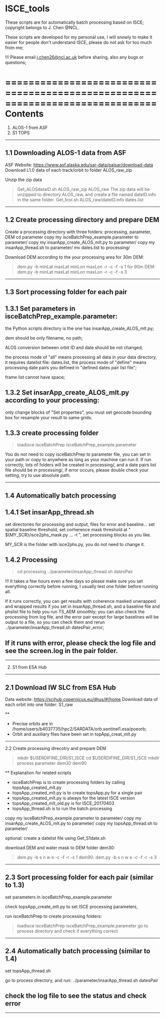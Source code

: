 # ISCE_tools
These scripts are for automatically batch processing based on ISCE;
copyright belongs to J. Chen @NCL.

These scripts are developed for my personal use, I will snowly to make it
easier for people don't understand ISCE, please do not ask for too much
from me;
 
!!! Please email j.chen26@ncl.ac.uk before sharing, also any bugs or questions;


==============================================================================
Contents
==============================================================================

1. ALOS-1 from ASF
2. S1 TOPS


---------------------------------------------------------------------------
1.1 Downloading ALOS-1 data from ASF
---------------------------------------------------------------------------
ASF Website: https://www.asf.alaska.edu/sar-data/palsar/download-data
Download L1.0 data of each track/orbit to folder ALOS_raw_zip

Unzip the zip data 
> Get_ALOSdataID.sh ALOS_raw_zip ALOS_raw
The zip data will be unzipped to directory ALOS_raw, and create a file named dateID.info in the same folder.
> Get_1col.sh ALOS_raw/dateID.info dates.list

---------------------------------------------------------------------------
1.2 Create processing directory and prepare DEM
---------------------------------------------------------------------------
Create a processing directory with three folders: processing, parameter, DEM
cd parameter
copy my isceBatchPrep_example.parameter to parameter/
copy my insarApp_create_ALOS_mlt.py to parameter/
copy my insarApp_thread.sh to parameter/
mv dates.list to processing/

Download DEM according to the your processing area
for 30m DEM:
> dem.py -b minLat maxLat minLon maxLon -r -c -f -s 1
for 90m DEM:
> dem.py -b minLat maxLat minLon maxLon -r -c -f -s 3

---------------------------------------------------------------------------
1.3 Sort processing folder for each pair
---------------------------------------------------------------------------
1.3.1 Set parameters in isceBatchPrep_example.parameter:
---------------------------------------------------------------------------

the Python scripts directory is the one has insarApp_create_ALOS_mlt.py;

dem should be only filename, no path;

ALOS conversion between orbit ID and date should be not changed;

the process mode of "all" means processing all data in your data directory, it requires datelist file: dates.list,
the process mode of "define" means processing date pairs you defined in "defined dates pair list file";

frame list cannot have space;

1.3.2 Set insarApp_create_ALOS_mlt.py according to your processing:
---------------------------------------------------------------------------
only change blocks of "Set properties",
you must set geocode bounding box for resample your result to same grids.

1.3.3 create processing folder
---------------------------------------------------------------------------
> loadisce
> isceBatchPrep isceBatchPrep_example.parameter

You do not need to copy isceBatchPrep to parameter file, you can set in your path or copy to anywhere as long as your machine can run it.
If run correctly, lots of folders will be created in processing/, and a date pairs list file should be in processing/,
if error occurs, please double check your setting, try to use absolute path.

---------------------------------------------------------------------------
1.4 Automatically batch processing
---------------------------------------------------------------------------
1.4.1 Set insarApp_thread.sh
---------------------------------------------------------------------------
set directories for processing and output, files for error and baseline...
set spatial baseline threshold,
set corherence mask threshold at " ${MY_SCR}/isce2phs_mask.py ... -t ",
set processing blocks as you like.

MY_SCR is the folder with isce2phs.py, you do not need to change it.

1.4.2 Processing
---------------------------------------------------------------------------
> cd processing
> ../parameter/insarApp_thread.sh datesPair

!!! It takes a few hours even a few days so please make sure you set everything correctly before running, I usually test one folder before running all.

If it runs correctly, you can get results with coherence masked unwrapped and wrapped results if you set in insarApp_thread.sh, and a baseline file and phslist file to help you run TS_AEM smoothly; 
you can also check the processing from log file, and the error pair except for large baselines will be output to a file, so you can check them and rerun ../parameter/insarApp_thread.sh datesPair_error;

If it runs with error, please check the log file and see the screen.log in the pair folder.
---------------------------------------------------------------------------
---------------------------------------------------------------------------



2. S1 from ESA Hub
---------------------------------------------------------------------------
2.1 Download IW SLC from ESA Hub
---------------------------------------------------------------------------
Data website: https://scihub.copernicus.eu/dhus/#/home
Download data of each orbit into one folder: S1_raw

**
* Precise orbits are in /home/users/b4037735/hpc2/SARDATA/orb.sentinel1.esa/poeorb;
* Orbit and auxiliary files have been set in topApp_creat_mlt.py
---------------------------------------------------------------------------
2.2 Create processing direcotry and prepare DEM
> mkdir $USERDIFINE_DIR/S1_ISCE
> cd $USERDIFINE_DIR/S1_ISCE
> mkdir process parameter dem30 dem90

** Explanation for related scripts
* isceBatchPrep is to create processing folders by calling topsApp_created_mlt.py
* topsApp_created_mlt.py is to create topsApp.py for a single pair
* topsApp_created_mlt.py is always for the latest ISCE version
* topsApp_created_mlt_old.py is for ISCE_20170403
* topsApp_thread.sh is to run the batch processing

copy my isceBatchPrep_example.parameter to parameter/
copy my insarApp_create_ALOS_mlt.py to parameter/
copy my topsApp_thread.sh to parameter/

optional: create a datelist file using Get_S1date.sh

download DEM and water mask to DEM folder
dem30:
> dem.py -b s n w e -c -f -r -s 1
dem90:
> dem.py -b s n w e -c -f -r -s 3

---------------------------------------------------------------------------
2.3 Sort processing folder for each pair (similar to 1.3)
---------------------------------------------------------------------------
set parameters in isceBatchPrep_example.parameter

check topsApp_create_mlt.py to set ISCE processing parameters,

run isceBatchPrep to create processing folders:
> loadisce
> isceBatchPrep isceBatchPrep_example.parameter
go to process directory and check if everything correct.

---------------------------------------------------------------------------
2.4 Automatically batch processing (similar to 1.4)
---------------------------------------------------------------------------
set topsApp_thread.sh

go to process directory, and run:
../parameter/insarApp_thread.sh datesPair

check the log file to see the status and check error
---------------------------------------------------------------------------
---------------------------------------------------------------------------
